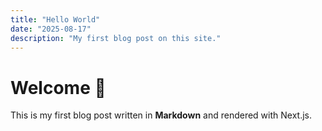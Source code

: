 ```yaml
---
title: "Hello World"
date: "2025-08-17"
description: "My first blog post on this site."
---
```


# Welcome 🎉

This is my first blog post written in **Markdown** and rendered with Next.js.
